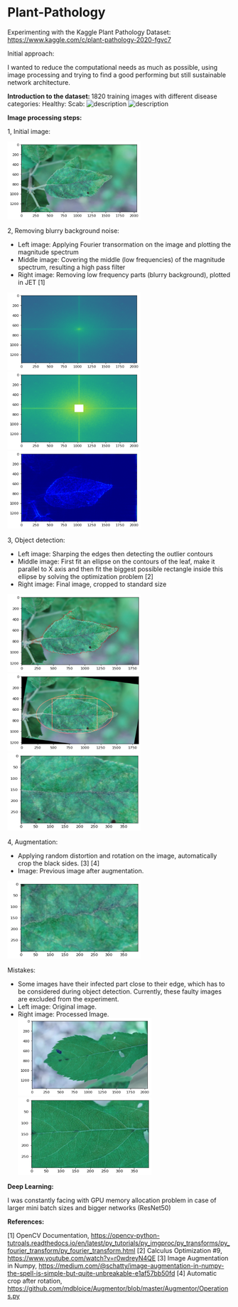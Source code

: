 # Plant-Pathology
Experimenting with the Kaggle Plant Pathology Dataset: https://www.kaggle.com/c/plant-pathology-2020-fgvc7

Initial approach: <br />

  I wanted to reduce the computational needs as much as possible, using image processing and trying to 
  find a good performing but still sustainable network architecture.
  
<strong> Introduction to the dataset: </strong>
1820 training images with different disease categories:
          Healthy:                    Scab:
 <img src="/demo/Train_2.png" alt="description" height="175" width="300" /> <img src="/demo/Train_0.png" alt="description" height="175" width="300" />   


  
<strong> Image processing steps: </strong> 

  1, Initial image:
  
 <img src="/demo/0orig.png" alt="description" height="175" width="300" />   
 
  2, Removing blurry background noise:
  - Left image: Applying Fourier transormation on the image and plotting the magnitude spectrum <br />
  - Middle image: Covering the middle (low frequencies) of the magnitude spectrum, resulting a high pass filter <br />
  - Right image: Removing low frequency parts (blurry background), plotted in JET [1] <br />
 
 <img src="/demo/1mag_orig.png" alt="description" height="175" width="300" /> <img src="/demo/2mag_cube.png" alt="description" height="175" width="300" /> <img src="/demo/3rem.png" alt="description" height="175" width="300" />
 
 3, Object detection:
 - Left image: Sharping the edges then detecting the outlier contours <br />
 - Middle image: First fit an ellipse on the contours of the leaf, make it parallel to X axis and then fit the biggest possible rectangle inside this ellipse by solving the optimization problem [2] <br />
 - Right image: Final image, cropped to standard size <br />
 
  <img src="/demo/4cont.png" alt="description" height="175" width="300" /> <img src="/demo/5fitellipse4.png" alt="description" height="175" width="300" /> <img src="/demo/6compr.png" alt="description" height="175" width="300" />
  
4, Augmentation: 
- Applying random distortion and rotation on the image, automatically crop the black sides. [3] [4] <br />
- Image: Previous image after augmentation. <br />
 <img src="/demo/7augmentation.png" alt="description" height="175" width="300" />
 
Mistakes: 
- Some images have their infected part close to their edge, which has to be considered during object detection. Currently, these faulty images are excluded from the experiment.
 - Left image: Original image. <br />
 - Right image: Processed Image. <br />
<img src="/demo/8mistake2.png" alt="description" height="175" width="300" /> <img src="/demo/8mistake.png" alt="description" height="175" width="300" /> 

<strong> Deep Learning: </strong> 

I was constantly facing with GPU memory allocation problem in case of larger mini batch sizes and bigger networks (ResNet50)
 
 
 
 <strong> References: </strong> 
 
 [1] OpenCV Documentation, https://opencv-python-tutroals.readthedocs.io/en/latest/py_tutorials/py_imgproc/py_transforms/py_fourier_transform/py_fourier_transform.html
 [2] Calculus Optimization #9, https://www.youtube.com/watch?v=r0wdreyN4QE
 [3] Image Augmentation in Numpy, https://medium.com/@schatty/image-augmentation-in-numpy-the-spell-is-simple-but-quite-unbreakable-e1af57bb50fd
 [4] Automatic crop after rotation, https://github.com/mdbloice/Augmentor/blob/master/Augmentor/Operations.py 
 
 
 
